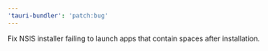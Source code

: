 ```yaml
---
'tauri-bundler': 'patch:bug'
---
```


Fix NSIS installer failing to launch apps that contain spaces after installation.
